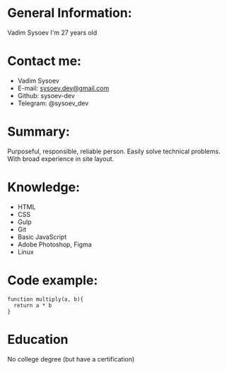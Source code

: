 # General Information:
Vadim Sysoev
I'm 27 years old

# Contact me:
* Vadim Sysoev
* E-mail: sysoev.dev@gmail.com
* Github: sysoev-dev
* Telegram: @sysoev_dev

# Summary:
Purposeful, responsible, reliable person. Easily solve technical problems. With broad experience in site layout.

# Knowledge:
* HTML
* CSS
* Gulp
* Git
* Basic JavaScript
* Adobe Photoshop, Figma
* Linux

# Code example:
```
function multiply(a, b){
  return a * b
}
``` 

# Education
No college degree (but have a certification)